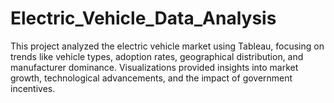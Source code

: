 # Electric_Vehicle_Data_Analysis
This project analyzed the electric vehicle market using Tableau, focusing on trends like vehicle types, adoption rates, geographical distribution, and manufacturer dominance. Visualizations provided insights into market growth, technological advancements, and the impact of government incentives.
